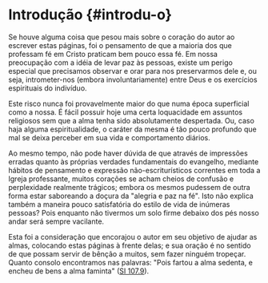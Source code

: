 # Introdução {#introdu-o}

Se houve alguma coisa que pesou mais sobre o coração do autor ao escrever estas páginas, foi o pensamento de que a maioria dos que professam fé em Cristo praticam bem pouco essa fé. Em nossa preocupação com a idéia de levar paz às pessoas, existe um perigo especial que precisamos observar e orar para nos preservarmos dele e, ou seja, intrometer-nos (embora involuntariamente) entre Deus e os exercícios espirituais do indivíduo.

Este risco nunca foi provavelmente maior do que numa época superficial como a nossa. É fácil possuir hoje uma certa loquacidade em assuntos religiosos sem que a alma tenha sido absolutamente despertada. Ou, caso haja alguma espiritualidade, o caráter da mesma é tão pouco profundo que mal se deixa perceber em sua vida e comportamento diários.

Ao mesmo tempo, não pode haver dúvida de que através de impressões erradas quanto às próprias verdades fundamentais do evangelho, mediante hábitos de pensamento e expressão não-escriturísticos correntes em toda a Igreja professante, muitos corações se acham cheios de confusão e perplexidade realmente trágicos; embora os mesmos pudessem de outra forma estar saboreando a doçura da &quot;alegria e paz na fé&quot;. Isto não explica também a maneira pouco satisfatória do estilo de vida de inúmeras pessoas? Pois enquanto não tivermos um solo firme debaixo dos pés nosso andar será sempre vacilante.

Esta foi a consideração que encorajou o autor em seu objetivo de ajudar as almas, colocando estas páginas à frente delas; e sua oração é no sentido de que possam servir de bênção a muitos, sem fazer ninguém tropeçar. Quanto consolo encontramos nas palavras: &quot;Pois fartou a alma sedenta, e encheu de bens a alma faminta&quot; ([SI 107.9](http://bibliaonline.com.br/acf/sl/107/9)).